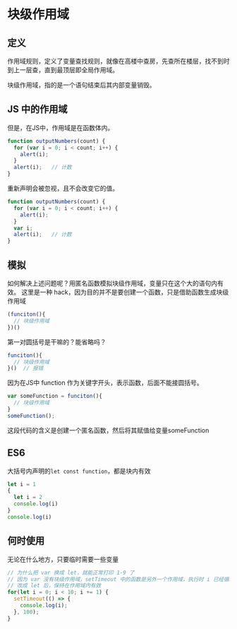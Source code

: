 # 块级作用域

## 定义
作用域规则，定义了变量查找规则，就像在高楼中查房，先查所在楼层，找不到时到上一层查，直到最顶层即全局作用域。

块级作用域，指的是一个语句结束后其内部变量销毁。

## JS 中的作用域
但是，在JS中，作用域是在函数体内。
```js
function outputNumbers(count) {
  for (var i = 0; i < count; i++) {
    alert(i);
  }
  alert(i);   // 计数
}
```
重新声明会被忽视，且不会改变它的值。
```js
function outputNumbers(count) {
  for (var i = 0; i < count; i++) {
    alert(i);
  }
  var i;
  alert(i);   // 计数
}
```

## 模拟
如何解决上述问题呢？用匿名函数模拟块级作用域，变量只在这个大的语句内有效。
这里是一种 hack，因为目的并不是要创建一个函数，只是借助函数生成块级作用域
```js
(funciton(){
  // 块级作用域
})()
```
第一对圆括号是干嘛的？能省略吗？
```js
funciton(){
  // 块级作用域
}()  // 报错
```
因为在JS中 function 作为关键字开头，表示函数，后面不能接圆括号。
```js
var someFunction = funciton(){
  // 块级作用域
}
someFunction();
```
这段代码的含义是创建一个匿名函数，然后将其赋值给变量someFunction

## ES6
大括号内声明的`let const function`，都是块内有效
```js
let i = 1
{
  let i = 2
  console.log(i)
}
console.log(i)
```

## 何时使用
无论在什么地方，只要临时需要一些变量

```js
// 为什么把 var 换成 let，就能正常打印 1-9 了
// 因为 var 没有块级作用域，setTimeout 中的函数是另外一个作用域，执行时 i 已经循环完，打印 10
// 改成 let 后，保持在作用域内有效
for(let i = 0; i < 10; i += 1) {
  setTimeout(() => {
    console.log(i);
  }, 100);
}
```
